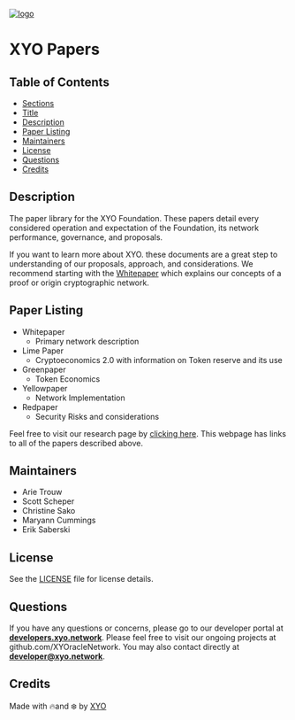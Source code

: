[logo]: https://cdn.xy.company/img/brand/XYO_full_colored.png

[![logo]](https://xyo.network)

# XYO Papers

## Table of Contents

-   [Sections](#sections)
-   [Title](#xyo-papers)
-   [Description](#description)
-   [Paper Listing](#paper-listing)
-   [Maintainers](#maintainers)
-   [License](#license)
-   [Questions](#questions)
-   [Credits](#credits)

## Description

The paper library for the XYO Foundation. These papers detail every considered operation and expectation of the Foundation, its network performance, governance, and proposals.

If you want to learn more about XYO. these documents are a great step to understanding of our proposals, approach, and considerations. We recommend starting with the [Whitepaper](./white-paper/XYO-White-Paper.pdf) which explains our concepts of a proof or origin cryptographic network.

## Paper Listing

- Whitepaper
  - Primary network description
- Lime Paper 
  - Cryptoeconomics 2.0 with information on Token reserve and its use
- Greenpaper
  - Token Economics
- Yellowpaper 
  - Network Implementation
- Redpaper
  - Security Risks and considerations

Feel free to visit our research page by [clicking here](https://xyo.network/research
). This webpage has links to all of the papers described above.

## Maintainers

- Arie Trouw
- Scott Scheper
- Christine Sako
- Maryann Cummings
- Erik Saberski

## License

See the [LICENSE](LICENSE) file for license details.

## Questions

If you have any questions or concerns, please go to our developer portal at [**developers.xyo.network**](<https://developers.xyo.network/>
). Please feel free to visit our ongoing projects at github.com/XYOracleNetwork. You may also contact directly at **developer@xyo.network**.

## Credits

Made with 🔥and ❄️ by [XYO](https://www.xyo.network)